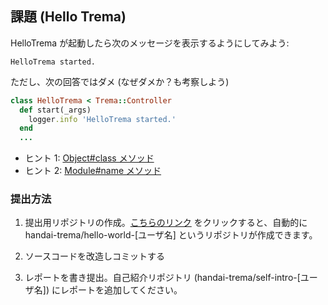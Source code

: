 ## 課題 (Hello Trema)

HelloTrema が起動したら次のメッセージを表示するようにしてみよう:

```
HelloTrema started.
```

ただし、次の回答ではダメ (なぜダメか？も考察しよう)

```ruby
class HelloTrema < Trema::Controller
  def start(_args)
    logger.info 'HelloTrema started.'
  end
  ...
```

* ヒント 1: [Object#class メソッド](http://ruby-doc.org/core-2.0.0/Object.html#method-i-class)
* ヒント 2: [Module#name メソッド](http://ruby-doc.org/core-2.0.0/Module.html#method-i-name)

### 提出方法

1. 提出用リポジトリの作成。[こちらのリンク](https://classroom.github.com/assignment-invitations/1432105c8d4577dee37a0e001de48830)
   をクリックすると、自動的に handai-trema/hello-world-[ユーザ名] というリポジトリが作成できます。

2. ソースコードを改造しコミットする

3. レポートを書き提出。自己紹介リポジトリ (handai-trema/self-intro-[ユーザ名]) にレポートを追加してください。
